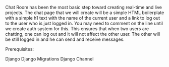 Chat Room has been the most basic step toward creating real-time and live projects. The chat page that we will create will be a simple HTML boilerplate with a simple h1 text with the name of the current user and a link to log out to the user who is just logged in. You may need to comment on the line until we create auth system for this. This ensures that when two users are chatting, one can log out and it will not affect the other user. The other will be still logged in and he can send and receive messages. 

Prerequisites:

Django
Django Migrations
Django Channel
